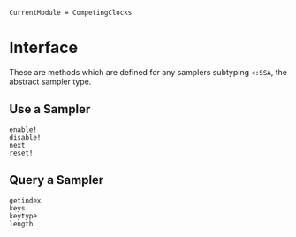 ```@meta
CurrentModule = CompetingClocks
```

# Interface

These are methods which are defined for any samplers subtyping `<:SSA`, the abstract sampler type.

## Use a Sampler

```@docs
enable!
disable!
next
reset!
```

## Query a Sampler

```@docs
getindex
keys
keytype
length
```
